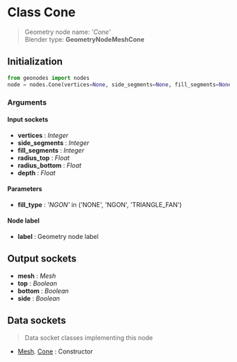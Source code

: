 
# Class Cone

> Geometry node name: _'Cone'_<br>Blender type:  **GeometryNodeMeshCone**

## Initialization


```python
from geonodes import nodes
node = nodes.Cone(vertices=None, side_segments=None, fill_segments=None, radius_top=None, radius_bottom=None, depth=None, fill_type='NGON', label=None)
```


### Arguments


#### Input sockets



- **vertices** : _Integer_
- **side_segments** : _Integer_
- **fill_segments** : _Integer_
- **radius_top** : _Float_
- **radius_bottom** : _Float_
- **depth** : _Float_



#### Parameters



- **fill_type** : _'NGON'_ in ('NONE', 'NGON', 'TRIANGLE_FAN')



#### Node label



- **label** : Geometry node label



## Output sockets



- **mesh** : _Mesh_
- **top** : _Boolean_
- **bottom** : _Boolean_
- **side** : _Boolean_



## Data sockets

> Data socket classes implementing this node


- [Mesh](aaa). [Cone](bbb) : Constructor


